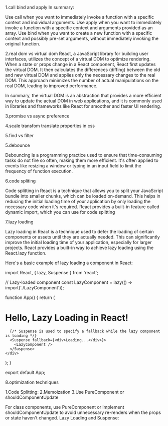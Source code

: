1.call bind and apply
In summary:

Use call when you want to immediately invoke a function with a specific context and individual arguments.
Use apply when you want to immediately invoke a function with a specific context and arguments provided as an array.
Use bind when you want to create a new function with a specific context and possibly pre-set arguments, without immediately invoking the original function.

2.real dom vs virtual dom
React, a JavaScript library for building user interfaces, utilizes the concept of a virtual DOM to optimize rendering. When a state or props change in a React component, React first updates the virtual DOM. It then calculates the differences (diffing) between the old and new virtual DOM and applies only the necessary changes to the real DOM. This approach minimizes the number of actual manipulations on the real DOM, leading to improved performance.

In summary, the virtual DOM is an abstraction that provides a more efficient way to update the actual DOM in web applications, and it is commonly used in libraries and frameworks like React for smoother and faster UI rendering.

3.promise vs async preference

4.scale  transfom  translate  properties in css

5.find vs filter

5.debounce

Debouncing is a programming practice used to ensure that time-consuming tasks do not fire so often, making them more efficient. It's often applied to events like resizing a window or typing in an input field to limit the frequency of function execution.

6.code spliting

Code splitting in React is a technique that allows you to split your JavaScript bundle into smaller chunks, which can be loaded on-demand. This helps in reducing the initial loading time of your application by only loading the necessary code when it's required. React provides a built-in feature called dynamic import, which you can use for code splitting


7.lazy loading

Lazy loading in React is a technique used to defer the loading of certain components or assets until they are actually needed. This can significantly improve the initial loading time of your application, especially for larger projects. React provides a built-in way to achieve lazy loading using the React.lazy function.

Here's a basic example of lazy loading a component in React:

import React, { lazy, Suspense } from 'react';

// Lazy-loaded component
const LazyComponent = lazy(() => import('./LazyComponent'));

function App() {
  return (
    <div>
      <h1>Hello, Lazy Loading in React!</h1>

      {/* Suspense is used to specify a fallback while the lazy component is loading */}
      <Suspense fallback={<div>Loading...</div>}>
        <LazyComponent />
      </Suspense>
    </div>
  );
}

export default App;

8.optimization techniques

1.Code Splitting:
2.Memoization
3.Use PureComponent or shouldComponentUpdate

For class components, use PureComponent or implement shouldComponentUpdate to avoid unnecessary re-renders when the props or state haven't changed.
Lazy Loading and Suspense:




